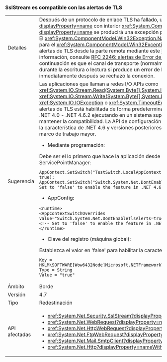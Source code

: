 ### <a name="sslstream-supports-tls-alerts"></a>SslStream es compatible con las alertas de TLS

|   |   |
|---|---|
|Detalles|Después de un protocolo de enlace TLS ha fallado, un <xref:System.IO.IOException?displayProperty=name> con interior <xref:System.ComponentModel.Win32Exception?displayProperty=name> se producirá una excepción por la primera operación de E/S de lectura/escritura. El <xref:System.ComponentModel.Win32Exception.NativeErrorCode?displayProperty=name> de código para el <xref:System.ComponentModel.Win32Exception?displayProperty=name> pueden asignarse a las alertas de TLS desde la parte remota mediante este [Schannel documentación](https://msdn.microsoft.com/library/windows/desktop/dd721886%28v=vs.85%29.aspx). Para obtener más información, consulte [RFC 2246: alertas de Error de la sección 7.2.2](https://tools.ietf.org/html/rfc2246#section-7.2.2)el comportamiento en .NET 4.6.2 y a continuación es que el canal de transporte (normalmente la conexión TCP) agotará el tiempo de espera durante la escritura o lectura si produce un error de la otra parte de la Protocolo de enlace e inmediatamente después se rechazó la conexión.|
|Sugerencia|Las aplicaciones que llaman a redes I/O APIs como <xref:System.IO.Stream.Read(System.Byte[],System.Int32,System.Int32)> / <xref:System.IO.Stream.Write(System.Byte[],System.Int32,System.Int32)> debe controlar <xref:System.IO.IOException> o <xref:System.TimeoutException?displayProperty=name>. La característica de alertas de TLS está habilitada de forma predeterminada a partir de .NET 4.7. Las aplicaciones dirigidas a .NET 4.0 - .NET 4.6.2 ejecutando en un sistema superior o .NET 4.7 tendrá la función deshabilitada para mantener la compatibilidad. La API de configuración siguiente está disponible para habilitar o deshabilitar la característica de .NET 4.6 y versiones posteriores de aplicaciones que se ejecutan en .NET 4.7 o marco de trabajo mayor.<ul><li>Mediante programación:</li></ul>Debe ser el lo primero que hace la aplicación desde que se inicializará en una sola vez ServicePointManager:<pre><code class="language-C#">AppContext.SetSwitch(&quot;TestSwitch.LocalAppContext.DisableCaching&quot;, true);&#13;&#10;AppContext.SetSwitch(&quot;Switch.System.Net.DontEnableTlsAlerts&quot;, true); // Set to &#39;false&#39; to enable the feature in .NET 4.6 - 4.6.2.&#13;&#10;</code></pre><ul><li>AppConfig:</li></ul><pre><code class="language-XML">&lt;runtime&gt;&#13;&#10;&lt;AppContextSwitchOverrides value=&quot;Switch.System.Net.DontEnableTlsAlerts=true&quot;/&gt;&#13;&#10;&lt;!-- Set to &#39;false&#39; to enable the feature in .NET 4.6 - 4.6.2. --&gt;&#13;&#10;&lt;/runtime&gt;&#13;&#10;</code></pre><ul><li>Clave del registro (máquina global):</li></ul>Establezca el valor en 'false' para habilitar la característica en .NET 4.6 - 4.6.2.<pre><code>Key = HKLM\SOFTWARE\[Wow6432Node\]Microsoft\.NETFramework\AppContext\Switch.System.Net.DontEnableTlsAlerts&#13;&#10;Type = String&#13;&#10;Value = &quot;true&quot;&#13;&#10;</code></pre>|
|Ámbito|Borde|
|Versión|4.7|
|Tipo|Redestinación|
|API afectadas|<ul><li><xref:System.Net.Security.SslStream?displayProperty=nameWithType></li><li><xref:System.Net.WebRequest?displayProperty=nameWithType></li><li><xref:System.Net.HttpWebRequest?displayProperty=nameWithType></li><li><xref:System.Net.FtpWebRequest?displayProperty=nameWithType></li><li><xref:System.Net.Mail.SmtpClient?displayProperty=nameWithType></li><li><xref:System.Net.Http?displayProperty=nameWithType></li></ul>|

